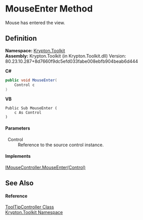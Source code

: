 # MouseEnter Method


Mouse has entered the view.



## Definition
**Namespace:** <a href="79d2eac2-21f4-54ff-7552-b20c33c30600.md">Krypton.Toolkit</a>  
**Assembly:** Krypton.Toolkit (in Krypton.Toolkit.dll) Version: 80.23.10.287+8d7660f9dc5efd033fabe008ebfb904beab6d444

**C#**
``` C#
public void MouseEnter(
	Control c
)
```
**VB**
``` VB
Public Sub MouseEnter ( 
	c As Control
)
```



#### Parameters
<dl><dt>  Control</dt><dd>Reference to the source control instance.</dd></dl>

#### Implements
<a href="cb0d027f-80de-6104-9f8b-4ff4bcc1aa33.md">IMouseController.MouseEnter(Control)</a>  


## See Also


#### Reference
<a href="710fe7a0-7c26-5394-6bc9-1f779107998d.md">ToolTipController Class</a>  
<a href="79d2eac2-21f4-54ff-7552-b20c33c30600.md">Krypton.Toolkit Namespace</a>  

